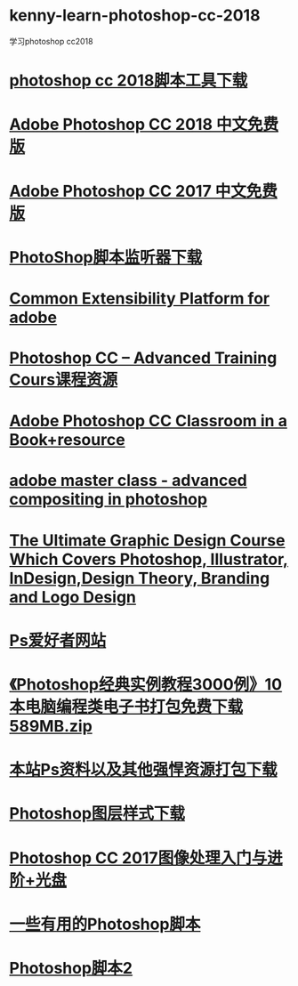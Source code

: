 # kenny-learn-photoshop-cc-2018
学习photoshop cc2018
# <a href="https://github.com/Adobe-CEP/CEP-Resources/tree/master/ExtendScript-Toolkit">photoshop cc 2018脚本工具下载</a>
# <a href="http://www.uzzf.com/soft/381510.html">Adobe Photoshop CC 2018 中文免费版</a>
# <a href="https://mysoftwarefree.com/adobe-photoshop-cc-2017-free-download/">Adobe Photoshop CC 2017 中文免费版</a>
# <a href="https://download.adobe.com/pub/adobe/photoshop/win/13.x/Win_Scripting_Plug-In.zip">PhotoShop脚本监听器下载</a>
# <a href="https://github.com/Adobe-CEP/CEP-Resources">Common Extensibility Platform for adobe</a>
# <a href="https://github.com/grimgoon/Photoshop-CC-Advanced-Training-Course">Photoshop CC – Advanced Training Cours课程资源</a>
# <a href="https://www.academia.edu/34453861/Adobe_Photoshop_CC_Classroom_in_a_Book">Adobe Photoshop CC Classroom in a Book+resource</a>
# <a href="http://repo.darmajaya.ac.id/5594/1/Adobe%20Master%20Class_%20Advanced%20Compositing%20in%20Adobe%20Photoshop%20CC_%20Bringing%20the%20Impossible%20to%20Reality%2C%202nd%20Edition%20%28%20PDFDrive%20%29.pdf">adobe master class - advanced compositing in photoshop</a>
# <a href="https://github.com/thijsBoet/graphic-design-masterclass">The Ultimate Graphic Design Course Which Covers Photoshop, Illustrator, InDesign,Design Theory, Branding and Logo Design</a>
# <a href="http://www.psahz.com/">Ps爱好者网站</a>
# <a href="https://u062.com/file/133802-222492734">《Photoshop经典实例教程3000例》10本电脑编程类电子书打包免费下载589MB.zip</a>
# <a href="http://mydbfx.com/?p=5364">本站Ps资料以及其他强悍资源打包下载</a>
# <a href="http://www.psxiazai.com/135713.html">Photoshop图层样式下载</a>
# <a href="http://221.13.137.120:8093/bookcd/index/bdetail.do?RUID=22cd0d6b0003e20bd3">Photoshop CC 2017图像处理入门与进阶+光盘</a>
# <a href="https://github.com/Paul-Riggott/PS-Scripts">一些有用的Photoshop脚本</a>
# <a href="https://github.com/LeZuse/photoshop-scripts">Photoshop脚本2</a>
# <a href=""></a>
# <a href=""></a>
# <a href=""></a>
# <a href=""></a>
# <a href=""></a>
# <a href=""></a>
